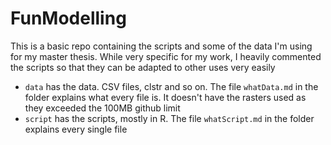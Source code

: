 # FunModelling

This is a basic repo containing the scripts and some of the data I'm using for my master thesis. While very specific for my work, I heavily commented the scripts so that they can be adapted to other uses very easily

* `data` has the data. CSV files, clstr and so on. The file `whatData.md` in the folder explains what every file is. It doesn't have the rasters used as they exceeded the 100MB github limit
* `script` has the scripts, mostly in R. The file `whatScript.md` in the folder explains every single file



